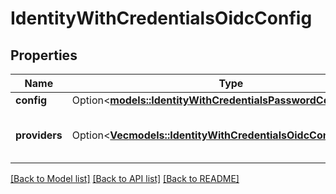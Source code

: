 # IdentityWithCredentialsOidcConfig

## Properties

Name | Type | Description | Notes
------------ | ------------- | ------------- | -------------
**config** | Option<[**models::IdentityWithCredentialsPasswordConfig**](identityWithCredentialsPasswordConfig.md)> |  | [optional]
**providers** | Option<[**Vec<models::IdentityWithCredentialsOidcConfigProvider>**](identityWithCredentialsOidcConfigProvider.md)> | A list of OpenID Connect Providers | [optional]

[[Back to Model list]](../README.md#documentation-for-models) [[Back to API list]](../README.md#documentation-for-api-endpoints) [[Back to README]](../README.md)


